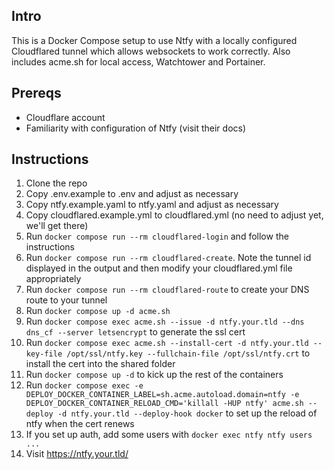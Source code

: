 ## Intro

This is a Docker Compose setup to use Ntfy with a locally configured Cloudflared tunnel which allows websockets to work correctly.  Also includes acme.sh for local access, Watchtower and Portainer.

## Prereqs

* Cloudflare account
* Familiarity with configuration of Ntfy (visit their docs)

## Instructions

1. Clone the repo
2. Copy .env.example to .env and adjust as necessary
3. Copy ntfy.example.yaml to ntfy.yaml and adjust as necessary
4. Copy cloudflared.example.yml to cloudflared.yml (no need to adjust yet, we'll get there)
5. Run `docker compose run --rm cloudflared-login` and follow the instructions
6. Run `docker compose run --rm cloudflared-create`.  Note the tunnel id displayed in the output and then modify your cloudflared.yml file appropriately
7. Run `docker compose run --rm cloudflared-route` to create your DNS route to your tunnel
8. Run `docker compose up -d acme.sh`
9. Run `docker compose exec acme.sh --issue -d ntfy.your.tld --dns dns_cf --server letsencrypt` to generate the ssl cert
10. Run `docker compose exec acme.sh --install-cert -d ntfy.your.tld --key-file /opt/ssl/ntfy.key --fullchain-file /opt/ssl/ntfy.crt` to install the cert into the shared folder
11. Run `docker compose up -d` to kick up the rest of the containers
12. Run `docker compose exec -e DEPLOY_DOCKER_CONTAINER_LABEL=sh.acme.autoload.domain=ntfy -e DEPLOY_DOCKER_CONTAINER_RELOAD_CMD='killall -HUP ntfy' acme.sh --deploy -d ntfy.your.tld --deploy-hook docker` to set up the reload of ntfy when the cert renews
13. If you set up auth, add some users with `docker exec ntfy ntfy users ...`
14. Visit https://ntfy.your.tld/

